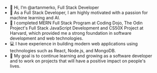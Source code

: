 
- 👋 Hi, I’m @artanmerko, Full Stack Developer
- 👀 As a Full Stack Developer, I am highly motivated  with a passion for machine learning and AI. 
- 🌱 I completed MERN Full Stack Program at Coding Dojo, The Odin Project's Full Stack JavaScript Development and CS50X Project at Harvard, which provided me a strong foundation in software development and web technologies.  
- 💻 I have experience in building modern web applications using technologies such as React, Node.js, and MongoDB. 
- 🎯 My goal is to continue learning and growing as a software developer and to work on projects that will have a positive impact on people's lives.



<!-- -
artanmerko/artanmerko is a ✨ special ✨ repository because its `README.md` (this file) appears on your GitHub profile.
You can click the Preview link to take a look at your changes.
- ![image title](https://rushter.com/counter.svg)

![image title](https://rushter.com/counter.svg)
![github](https://img.shields.io/badge/GitHub-000000?style=for-the-badge&logo=G!itHub&logoColor=white)
`

--->
